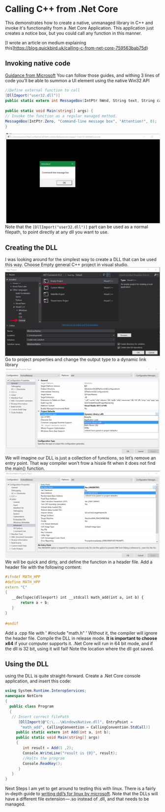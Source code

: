 # Calling C++ from .Net Core
This demonstrates how to create a native, unmanaged library in C++ and invoke
it's functionality from a .Net Core Application. This application just creates a notice box, 
but you could call any function in this manner.

[I wrote an article on medium explaining this]https://blog.quickbird.uk/calling-c-from-net-core-759563bab75d)

## Invoking native code
[Guidance from Microsoft](https://docs.microsoft.com/en-us/dotnet/standard/native-interop)
You can follow those guides, and withing 3 lines of code you’ll be able to summon a UI element using the native Win32 API
```C#
//Define external function to call
[DllImport("user32.dll")]
public static extern int MessageBox(IntPtr hWnd, String text, String caption, int options);

public static void Main(string[] args) {
// Invoke the function as a regular managed method.
MessageBox(IntPtr.Zero, "Command-line message box", "Attention!", 0);
}
```
![Screenshot](/Images/Screenshot.png)
Note that the `[DllImport("user32.dll")]` part can be used as a normal filepath,
to point directly at any dll you want to use.

## Creating the DLL
I was looking around for the simplest way to create a DLL that can be used this way.
 Choose Empty general C++ project in visual studio.
 ![Screenshot](/Images/CreateDLLProject.png)
 Go to project properties and change the output type to a dynamic link library
 ![Screenshot](/Images/SetDynamicLibrary.png)
We will imagine our DLL is just a collection of functions, so let’s remove an entry point. 
That way compiler won’t frow a hissie fit when it does not find the main() function.
 ![Screenshot](/Images/SetNoMain.png) 
 We will be quick and dirty, and define the function in a header file. 
 Add a header file with the following content:
 
 ```C++
 #ifndef MATH_HPP
#define MATH_HPP
extern "C"
{
    __declspec(dllexport) int __stdcall math_add(int a, int b) {
        return a + b;
    }
}

#endif
```
Add a .cpp file with ' #include "math.h" ' Without it, the compiler will ignore the header file.
Compile the DLL in release mode. **It is important to choose x64** if your computer supports it. 
.Net Core will run in 64 bit mode, and if the dll is 32 bit, using it will fail! Note the location 
where the dll got saved.

## Using the DLL
using the DLL is quite straight-forward. Create a .Net Core console application, and insert this code:
```C#
using System.Runtime.InteropServices;
namespace NetCore
{
  public class Program 
  {
   // Insert correct filePath
      [DllImport(@"C:\...\WindowsNative.dll", EntryPoint = 
       "math_add", CallingConvention = CallingConvention.StdCall)]
     public static extern int Add(int a, int b);
     public static void Main(string[] args)
     {
        int result = Add(1 ,2);
        Console.WriteLine("result is {0}", result);
        //Halts the program
        Console.ReadKey();
      }
   }
}
```

Next Steps
I am yet to get around to testing this with linux. 
There is a fairly in-depth guide to [writing ddl’s for linux by microsoft](https://blogs.msdn.microsoft.com/vcblog/2016/03/30/visual-c-for-linux-development/).
 Note that the DLLs will have a different file extension — .so instead of .dll, and that needs to be managed.